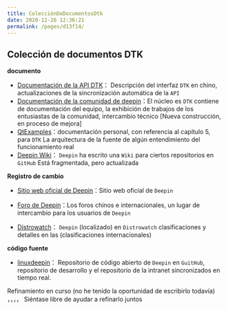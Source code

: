 ```yaml
---
title: ColecciónDeDocumentosDtk
date: 2020-12-26 12:36:21
permalink: /pages/d13f14/
---
```

## Colección de documentos DTK

**documento**

- [Documentación de la API DTK](https://linuxdeepin.github.io/dtk/)： Descripción del interfaz `DTK` en chino, actualizaciones de la sincronización automática de la `API`
- [Documentación de la comunidad de deepin](http://linuxdeepin.github.io/docs)：El núcleo es `DTK` contiene de documentación del equipo, la exhibición de trabajos de los entusiastas de la comunidad, intercambio técnico      [Nueva construcción, en proceso de mejora]
- [QtExamples](https://github.com/xmuli/QtExamples)：documentación personal, con referencia al capítulo 5, para `DTK` La arquitectura de la fuente de algún entendimiento del funcionamiento real
- [Deepin Wiki](https://github.com/linuxdeepin/developer-center/wiki)： `Deepin` ha escrito una `Wiki` para ciertos repositorios en `GitHub` Está fragmentada, pero actualizada



**Registro de cambio**

- [Sitio web oficial de Deepin](https://www.deepin.org/en/)：Sitio web oficial de `Deepin` 

- [Foro de Deepin](https://bbs.deepin.org/)：Los foros chinos e internacionales, un lugar de intercambio para los usuarios de `Deepin`
- [Distrowatch](https://distrowatch.com/table.php?distribution=deepin)： `Deepin` (localizado) en `Distrowatch` clasificaciones y detalles en las (clasificaciones internacionales)



**código fuente**

- [linuxdeepin](https://github.com/linuxdeepin)： Repositorio de código abierto de `Deepin` en `GuitHub`, repositorio de desarrollo y el repositorio de la intranet sincronizados en tiempo real.





Refinamiento en curso (no he tenido la oportunidad de escribirlo todavía) ，，，， Siéntase libre de ayudar a refinarlo juntos
